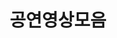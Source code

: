 ---
title: 공연영상모음
summary: 제가 다닌 공연을 함께 봐요
type: landing

cascade:
  - _target:
      kind: page
    params:
      show_breadcrumb: true

sections:
  - block: collection
    id: teaching
    content:
      title: 콘서트
      filters:
        folders:
          - concert
    design:
      view: article-grid
      columns: 3
---